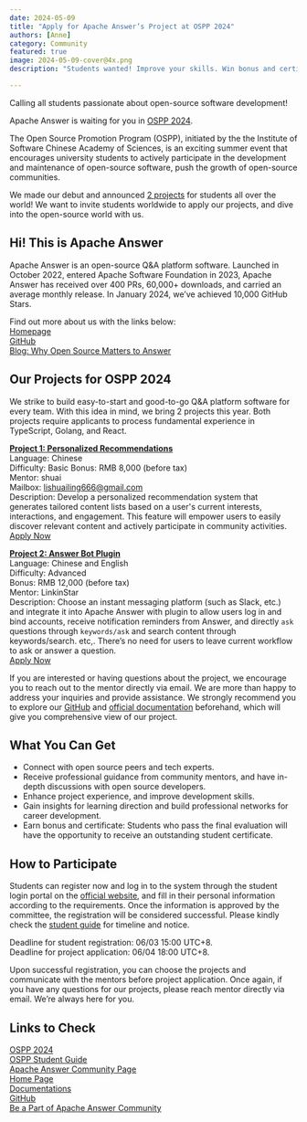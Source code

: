 ```yaml
---
date: 2024-05-09
title: "Apply for Apache Answer’s Project at OSPP 2024"
authors: [Anne]
category: Community
featured: true
image: 2024-05-09-cover@4x.png
description: "Students wanted! Improve your skills. Win bonus and certificate with your open-source achievements for this summer!"

---
```


Calling all students passionate about open-source software development! 

Apache Answer is waiting for you in [OSPP 2024](https://summer-ospp.ac.cn/). 

The Open Source Promotion Program (OSPP), initiated by the the Institute of Software Chinese Academy of Sciences, is an exciting summer event that encourages university students to actively participate in the development and maintenance of open-source software, push the growth of open-source communities.

We made our debut and announced [2 projects](https://summer-ospp.ac.cn/org/orgdetail/6a467fc2-8a16-486d-9d85-ad7ebdf9fd4b?lang=en) for students all over the world! We want to invite students worldwide to apply our projects, and dive into the open-source world with us. 

## Hi! This is Apache Answer
Apache Answer is an open-source Q&A platform software. Launched in October 2022, entered Apache Software Foundation in 2023, Apache Answer has received over 400 PRs, 60,000+ downloads, and carried an average monthly release. In January 2024, we’ve achieved 10,000 GitHub Stars. 

Find out more about us with the links below:      
[Homepage](https://answer.apache.org/)     
[GitHub](https://github.com/apache/incubator-answer)        
[Blog: Why Open Source Matters to Answer](https://answer.apache.org/blog/why-open-source-is-the-essence-of-answer)

## Our Projects for OSPP 2024
We strike to build easy-to-start and good-to-go Q&A platform software for every team. With this idea in mind, we bring 2 projects this year. Both projects require applicants to process fundamental experience in TypeScript, Golang, and React. 

[**Project 1: Personalized Recommendations**](https://summer-ospp.ac.cn/org/prodetail/246a40179?list=org&navpage=org)      
Language: Chinese    
Difficulty: Basic 
Bonus: RMB 8,000 (before tax)     
Mentor: shuai           
Mailbox: lishuailing666@gmail.com       
Description: Develop a personalized recommendation system that generates tailored content lists based on a user's current interests, interactions, and engagement. This feature will empower users to easily discover relevant content and actively participate in community activities.       
[Apply Now](https://summer-ospp.ac.cn/org/prodetail/246a40179?list=org&navpage=org)


[**Project 2: Answer Bot Plugin**](https://summer-ospp.ac.cn/org/prodetail/246a40172?list=org&navpage=org)        
Language: Chinese and English      
Difficulty: Advanced          
Bonus: RMB 12,000 (before tax)      
Mentor: LinkinStar          
Description: Choose an instant messaging platform (such as Slack, etc.) and integrate it into Apache Answer with plugin to allow users log in and bind accounts, receive notification reminders from Answer, and directly `ask` questions through `keywords/ask` and search content through keywords/search. etc,. There’s no need for users to leave current workflow to ask or answer a question.           
[Apply Now](https://summer-ospp.ac.cn/org/prodetail/246a40172?list=org&navpage=org)

If you are interested or having questions about the project, we encourage you to reach out to the mentor directly via email. We are more than happy to address your inquiries and provide assistance. We strongly recommend you to explore our [GitHub](https://github.com/apache/incubator-answer) and [official documentation](https://answer.apache.org/docs) beforehand, which will give you comprehensive view of our project.

## What You Can Get
* Connect with open source peers and tech experts.
* Receive professional guidance from community mentors, and have in-depth discussions with open source developers.
* Enhance project experience, and improve development skills.
* Gain insights for learning direction and build professional networks for career development.
* Earn bonus and certificate: Students who pass the final evaluation will have the opportunity to receive an outstanding student certificate.

## How to Participate
Students can register now and log in to the system through the student login portal on the [official website](https://summer-ospp.ac.cn/), and fill in their personal information according to the requirements. Once the information is approved by the committee, the registration will be considered successful. Please kindly check the [student guide](https://summer-ospp.ac.cn/help/en/student/#student-guide_1) for timeline and notice.

Deadline for student registration: 06/03 15:00 UTC+8.   
Deadline for project application: 06/04 18:00 UTC+8.

Upon successful registration, you can choose the projects and communicate with the mentors before project application. Once again, if you have any questions for our projects, please reach mentor directly via email. We’re always here for you.

## Links to Check
[OSPP 2024](https://summer-ospp.ac.cn/)         
[OSPP Student Guide](https://summer-ospp.ac.cn/help/en/student/#student-guide_1)     
[Apache Answer Community Page](https://summer-ospp.ac.cn/org/orgdetail/6a467fc2-8a16-486d-9d85-ad7ebdf9fd4b?lang=en)      
[Home Page](https://answer.apache.org/)        
[Documentations](https://answer.apache.org/docs)      
[GitHub](https://github.com/apache/incubator-answer)    
[Be a Part of Apache Answer Community](https://answer.apache.org/community/contributing)
